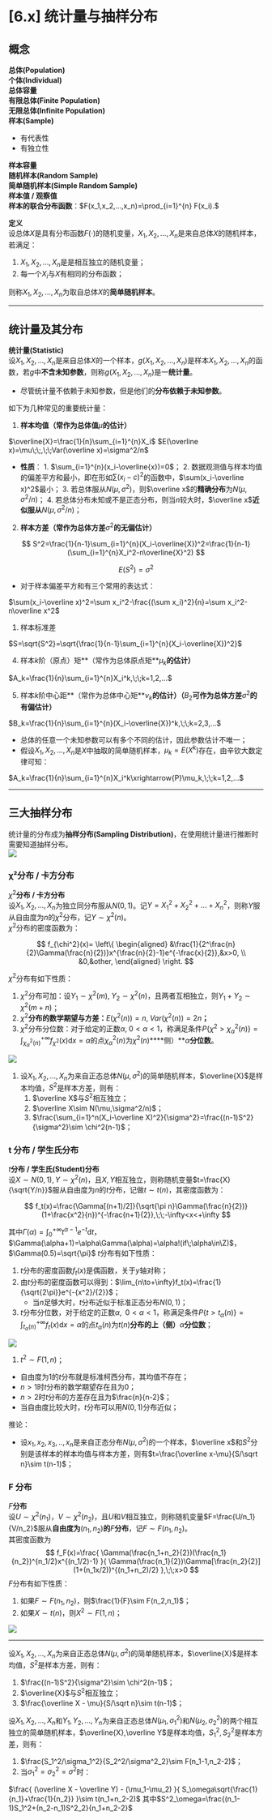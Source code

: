 # [6.x] 统计量与抽样分布

## 概念

**总体(Population)**<br />**个体(Individual)**<br />**总体容量**<br />**有限总体(Finite Population)**<br />**无限总体(Infinite Population)**<br />**样本(Sample)**

- 有代表性
- 有独立性

**样本容量**<br />**随机样本(Random Sample)**<br />**简单随机样本(Simple Random Sample)**<br />**样本值 / 观察值**<br />**样本的联合分布函数**：$F(x_1,x_2,...,x_n)=\prod_{i=1}^{n} F(x_i).$

**定义**<br />设总体$X$是具有分布函数$F(·)$的随机变量，$X_1,X_2,...,X_n$是来自总体$X$的随机样本，若满足：

1. $X_1,X_2,...,X_n$是是相互独立的随机变量；
2. 每一个$X_i$与$X$有相同的分布函数；

则称$X_1,X_2,...,X_n$为取自总体$X$的**简单随机样本**。

---

## 统计量及其分布

**统计量(Statistic)**<br />设$X_1,X_2,...,X_n$是来自总体$X$的一个样本，$g(X_1,X_2,...,X_n)$是样本$X_1,X_2,...,X_n$的函数，若$g$中**不含未知参数**，则称$g(X_1,X_2,...,X_n)$是一**统计量**。

- 尽管统计量不依赖于未知参数，但是他们的**分布依赖于未知参数**。

如下为几种常见的重要统计量：

1. **样本均值（常作为总体值**$\mu$**的估计）**

$\overline{X}=\frac{1}{n}\sum_{i=1}^{n}X_i$
$E(\overline x)=\mu\;\;,\;\;Var(\overline x)=\sigma^2/n$

- **性质**：
      1. $\sum_{i=1}^{n}(x_i-\overline{x})=0$；
      2. 数据观测值与样本均值的偏差平方和最小，即在形如$\sum(x_i-c)^2$的函数中，$\sum(x_i-\overline x)^2$最小；
      3. 若总体服从$N(\mu,\sigma^2)$，则$\overline x$的**精确分布**为$N(\mu,\sigma^2/n)$；
      4. 若总体分布未知或不是正态分布，则当$n$较大时，$\overline x$**近似服从**$N(\mu,\sigma^2/n)$；

2. **样本方差（常作为总体方差**$\sigma^2$**的无偏估计）**

$$
S^2=\frac{1}{n-1}\sum_{i=1}^{n}(X_i-\overline{X})^2=\frac{1}{n-1}(\sum_{i=1}^{n}X_i^2-n\overline{X}^2)
$$

$$
E(S^2)=\sigma^2
$$

- 对于样本偏差平方和有三个常用的表达式：

$\sum(x_i-\overline x)^2=\sum x_i^2-\frac{(\sum x_i)^2}{n}=\sum x_i^2-n\overline x^2$

1. 样本标准差

$S=\sqrt{S^2}=\sqrt{\frac{1}{n-1}\sum_{i=1}^{n}(X_i-\overline{X})^2}$

4. 样本$k$阶（原点）矩**（常作为总体原点矩**$\mu_k$**的估计）**

$A_k=\frac{1}{n}\sum_{i=1}^{n}X_i^k,\;\;k=1,2,...$

5. 样本$k$阶中心距**（常作为总体中心矩**$\nu_k$**的估计）（**$B_2$**可作为总体方差**$\sigma^2$**的有偏估计）**

$B_k=\frac{1}{n}\sum_{i=1}^{n}(X_i-\overline{X})^k,\;\;k=2,3,...$

- 总体的任意一个未知参数可以有多个不同的估计，因此参数估计不唯一；
- 假设$X_1,X_2,...,X_n$是$X$中抽取的简单随机样本，$\mu_k=E(X^k)$存在，由辛钦大数定律可知：

$A_k=\frac{1}{n}\sum_{i=1}^{n}X_i^k\xrightarrow{P}\mu_k,\;\;k=1,2,...$

---

## 三大抽样分布

统计量的分布成为**抽样分布(Sampling Distribution)**，在使用统计量进行推断时需要知道抽样分布。<br />![](./1653818509039-f03e1455-9fbb-47d9-8d8b-c971d4c81190.jpeg)

### χ²分布 / 卡方分布

$\chi^2$**分布 / 卡方分布**<br />设$X_1,X_2,...,X_n$为独立同分布服从$N(0,1)$。记$Y=X_1^2+X_2^2+...+X_n^2$，则称$Y$服从自由度为$n$的$\chi^2$分布，记$Y\sim \chi^2(n)$。<br />$\chi^2$分布的密度函数为：<br />

$$
f_{\chi^2}(x)=
\left\{
\begin{aligned}
&\frac{1}{2^\frac{n}{2}\Gamma(\frac{n}{2})}x^{\frac{n}{2}-1}e^{-\frac{x}{2}},&x>0,
\\
&0,&other,
\end{aligned}
\right.
$$

$\chi^2$分布有如下性质：

1. $\chi^2$分布可加：设$Y_1 \sim \chi^2(m),\;Y_2\sim\chi^2(n)$，且两者互相独立，则$Y_1+Y_2\sim \chi^2(m+n)$；
2. $\chi^2$**分布的数学期望与方差：**$E(\chi^2(n))=n,\;Var(\chi^2(n))=2n$**；**
3. $\chi^2$分布分位数：对于给定的正数$\alpha,\;0<\alpha<1$，称满足条件$P\{\chi^2>\chi^2_\alpha(n)\}=\int^{+\infty}_{\chi^2_\alpha(n)}f_{\chi^2}(x)\mathrm{d}x=\alpha$的点$\chi^2_{\alpha}(n)$为$\chi^2(n)$****侧）**$\alpha$**分位数**。

![](./1652275822271-2e025963-3925-482c-88dd-befa5ff324bf.jpeg)

1. 设$X_1,X_2,...,X_n$为来自正态总体$N(\mu,\sigma^2)$的简单随机样本，$\overline{X}$是样本均值，$S^2$是样本方差，则有：
   1. $\overline X$与$S^2$相互独立；
   2. $\overline X\sim  N(\mu,\sigma^2/n)$；
   3. $\frac{\sum_{i=1}^n(X_i-\overline X)^2}{\sigma^2}=\frac{(n-1)S^2}{\sigma^2}\sim \chi^2(n-1)$；

### t 分布 / 学生氏分布

$t$**分布 / 学生氏(Student)分布**<br />设$X\sim N(0,1),Y\sim\chi^2(n)$，且$X,Y$相互独立，则称随机变量$t=\frac{X}{\sqrt{Y/n}}$服从自由度为$n$的$t$分布，记做$t\sim t(n)$，其密度函数为：<br />

$$
f_t(x)=\frac{\Gamma[(n+1)/2]}{\sqrt{\pi n}\Gamma(\frac{n}{2})}(1+\frac{x^2}{n})^{-\frac{n+1}{2}},\;\;-\infty<x<+\infty
$$

其中$\Gamma(\alpha)=\int_0^{+\infty}t^{\alpha-1}e^{-t}\mathrm{d}t$，$\Gamma(\alpha+1)=\alpha\Gamma(\alpha)=\alpha!(if\;\alpha\in\Z)$，$\Gamma(0.5)=\sqrt{\pi}$
$t$分布有如下性质：

1. $t$分布的密度函数$f_t(x)$是偶函数，关于$y$轴对称；
2. 由$t$分布的密度函数可以得到：$\lim_{n\to+\infty}f_t(x)=\frac{1}{\sqrt{2\pi}}e^{-{x^2}/{2}}$；
   - 当$n$足够大时，$t$分布近似于标准正态分布$N(0,1)$；
3. $t$分布分位数，对于给定的正数$\alpha,\;\;0<\alpha<1$，称满足条件$P\{t>t_\alpha(n)\}=\int_{t_\alpha(n)}^{+\infty}f_t(x)\mathrm{d}x=\alpha$的点$t_\alpha(n)$为$t(n)$**分布的上（侧）**$\alpha$**分位数**；

![](./1652276533342-568d2ad0-c850-4520-b3b0-16b416ac3fec.jpeg)

1. $t^2\sim F(1,n)$；

- 自由度为$1$的$t$分布就是标准柯西分布，其均值不存在；
- $n>1$时$t$分布的数学期望存在且为$0$；
- $n>2$时$t$分布的方差存在且为$\frac{n}{n-2}$；
- 当自由度比较大时，$t$分布可以用$N(0,1)$分布近似；

推论：

- 设$x_1,x_2,x_3,..,x_n$是来自正态分布$N(\mu,\sigma^2)$的一个样本，$\overline x$和$S^2$分别是该样本的样本均值与样本方差，则有$t=\frac{\overline x-\mu}{S/\sqrt n}\sim t(n-1)$；

### F 分布

$F$**分布**<br />设$U\sim\chi^2(n_1)$，$V\sim \chi^2(n_2)$，且$U$和$V$相互独立，则称随机变量$F=\frac{U/n_1}{V/n_2}$服从**自由度为**$(n_1,n_2)$**的**$F$**分布**，记$F\sim F(n_1,n_2)$。<br />其密度函数为
$$
f_F(x)=\frac{
\Gamma(\frac{n_1+n_2}{2})(\frac{n_1}{n_2})^{n_1/2}x^{(n_1/2)-1}
}{
\Gamma(\frac{n_1}{2})\Gamma[\frac{n_2}{2}](1+(n_1x/2))^{(n_1+n_2)/2}
},\;\;x>0
$$
$F$分布有如下性质：

1. 如果$F\sim F(n_1,n_2)$，则$\frac{1}{F}\sim F(n_2,n_1)$；
2. 如果$X\sim t(n)$，则$X^2\sim F(1,n)$；

![](./1652343949815-c148c41c-c622-4cd2-8097-f0f877d25c84.png)

---

设$X_1,X_2,...,X_n$为来自正态总体$N(\mu,\sigma^2)$的简单随机样本，$\overline{X}$是样本均值，$S^2$是样本方差，则有：

1. $\frac{(n-1)S^2}{\sigma^2}\sim \chi^2(n-1)$；
2. $\overline{X}$与$S^2$相互独立；
3. $\frac{\overline X - \mu}{S/\sqrt n}\sim t(n-1)$；

设$X_1,X_2,...,X_n$和$Y_1,Y_2,...,Y_n$为来自正态总体$N(\mu_1,\sigma_1^2)$和$N(\mu_2,\sigma_2^2)$的两个相互独立的简单随机样本，$\overline{X},\overline Y$是样本均值，$S_1^2,S_2^2$是样本方差，则有：

1. $\frac{S_1^2/\sigma_1^2}{S_2^2/\sigma^2_2}\sim F(n_1-1,n_2-2)$；
2. 当$\sigma_1^2=\sigma_2^2=\sigma^2$时：

$\frac{
(\overline X - \overline Y) - (\mu_1-\mu_2)
}{
S_\omega\sqrt{\frac{1}{n_1}+\frac{1}{n_2}}
}\sim t(n_1+n_2-2)$
其中$S^2_\omega=\frac{(n_1-1)S_1^2+(n_2-n_1)S^2_2}{n_1+n_2-2}$
